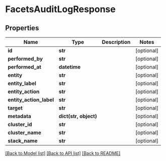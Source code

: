 # FacetsAuditLogResponse

## Properties
Name | Type | Description | Notes
------------ | ------------- | ------------- | -------------
**id** | **str** |  | [optional] 
**performed_by** | **str** |  | [optional] 
**performed_at** | **datetime** |  | [optional] 
**entity** | **str** |  | [optional] 
**entity_label** | **str** |  | [optional] 
**entity_action** | **str** |  | [optional] 
**entity_action_label** | **str** |  | [optional] 
**target** | **str** |  | [optional] 
**metadata** | **dict(str, object)** |  | [optional] 
**cluster_id** | **str** |  | [optional] 
**cluster_name** | **str** |  | [optional] 
**stack_name** | **str** |  | [optional] 

[[Back to Model list]](../README.md#documentation-for-models) [[Back to API list]](../README.md#documentation-for-api-endpoints) [[Back to README]](../README.md)


